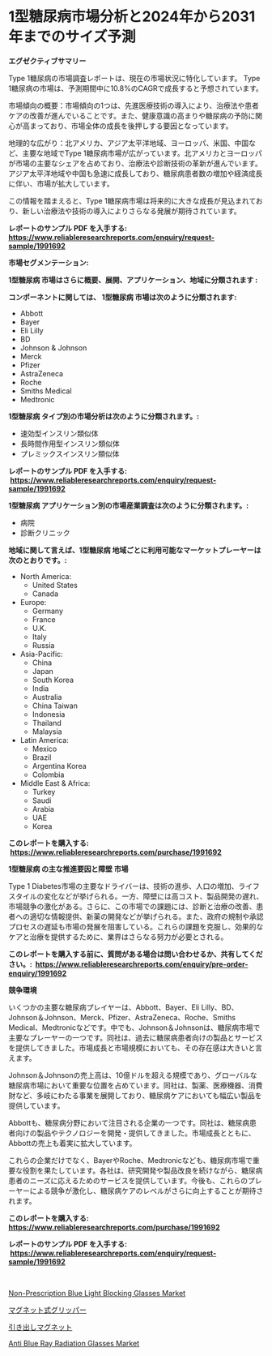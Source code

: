 <p><h1>1型糖尿病市場分析と2024年から2031年までのサイズ予測</h1></p><p><strong>エグゼクティブサマリー</strong></p>
<p><p>Type 1糖尿病の市場調査レポートは、現在の市場状況に特化しています。 Type 1糖尿病の市場は、予測期間中に10.8%のCAGRで成長すると予想されています。</p><p>市場傾向の概要：市場傾向の1つは、先進医療技術の導入により、治療法や患者ケアの改善が進んでいることです。また、健康意識の高まりや糖尿病の予防に関心が高まっており、市場全体の成長を後押しする要因となっています。</p><p>地理的な広がり：北アメリカ、アジア太平洋地域、ヨーロッパ、米国、中国など、主要な地域でType 1糖尿病市場が広がっています。北アメリカとヨーロッパが市場の主要なシェアを占めており、治療法や診断技術の革新が進んでいます。アジア太平洋地域や中国も急速に成長しており、糖尿病患者数の増加や経済成長に伴い、市場が拡大しています。</p><p>この情報を踏まえると、Type 1糖尿病市場は将来的に大きな成長が見込まれており、新しい治療法や技術の導入によりさらなる発展が期待されています。</p></p>
<p><strong>レポートのサンプル PDF を入手する: <a href="https://www.reliableresearchreports.com/enquiry/request-sample/1991692">https://www.reliableresearchreports.com/enquiry/request-sample/1991692</a></strong></p>
<p><strong>市場セグメンテーション:</strong></p>
<p><strong> 1型糖尿病 市場はさらに概要、展開、アプリケーション、地域に分類されます :</strong></p>
<p><strong>コンポーネントに関しては、 1型糖尿病 市場は次のように分類されます: &nbsp;</strong></p>
<p><ul><li>Abbott</li><li>Bayer</li><li>Eli Lilly</li><li>BD</li><li>Johnson & Johnson</li><li>Merck</li><li>Pfizer</li><li>AstraZeneca</li><li>Roche</li><li>Smiths Medical</li><li>Medtronic</li></ul></p>
<p><strong> 1型糖尿病 タイプ別の市場分析は次のように分類されます。:</strong></p>
<p><ul><li>速効型インスリン類似体</li><li>長時間作用型インスリン類似体</li><li>プレミックスインスリン類似体</li></ul></p>
<p><strong>レポートのサンプル PDF を入手する: &nbsp;<a href="https://www.reliableresearchreports.com/enquiry/request-sample/1991692">https://www.reliableresearchreports.com/enquiry/request-sample/1991692</a></strong></p>
<p><strong> 1型糖尿病 アプリケーション別の市場産業調査は次のように分類されます。:</strong></p>
<p><ul><li>病院</li><li>診断クリニック</li></ul></p>
<p><strong>地域に関して言えば、1型糖尿病 地域ごとに利用可能なマーケットプレーヤーは次のとおりです。:</strong></p>
<p><ul>
    <li>
        North America:
        <ul>
            <li>United States</li>
            <li>Canada</li>
        </ul>
    </li>
    <li>
        Europe:
        <ul>
            <li>Germany</li>
            <li>France</li>
            <li>U.K.</li>
            <li>Italy</li>
            <li>Russia</li>
        </ul>
    </li>
    <li>
        Asia-Pacific:
        <ul>
            <li>China</li>
            <li>Japan</li>
            <li>South Korea</li>
            <li>India</li>
            <li>Australia</li>
            <li>China Taiwan</li>
            <li>Indonesia</li>
            <li>Thailand</li>
            <li>Malaysia</li>
        </ul>
    </li>
    <li>
        Latin America:
        <ul>
            <li>Mexico</li>
            <li>Brazil</li>
            <li>Argentina Korea</li>
            <li>Colombia</li>
        </ul>
    </li>
    <li>
        Middle East & Africa:
        <ul>
            <li>Turkey</li>
            <li>Saudi</li>
            <li>Arabia</li>
            <li>UAE</li>
            <li>Korea</li>
        </ul>
    </li>
    </ul></p>
<p><strong>このレポートを購入する: &nbsp;<a href="https://www.reliableresearchreports.com/purchase/1991692">https://www.reliableresearchreports.com/purchase/1991692</a></strong></p>
<p><strong>1型糖尿病 の主な推進要因と障壁 市場</strong></p>
<p><p>Type 1 Diabetes市場の主要なドライバーは、技術の進歩、人口の増加、ライフスタイルの変化などが挙げられる。一方、障壁には高コスト、製品開発の遅れ、市場競争の激化がある。さらに、この市場での課題には、診断と治療の改善、患者への適切な情報提供、新薬の開発などが挙げられる。また、政府の規制や承認プロセスの遅延も市場の発展を阻害している。これらの課題を克服し、効果的なケアと治療を提供するために、業界はさらなる努力が必要とされる。</p></p>
<p><strong>このレポートを購入する前に、質問がある場合は問い合わせるか、共有してください。:&nbsp; <a href="https://www.reliableresearchreports.com/enquiry/pre-order-enquiry/1991692">https://www.reliableresearchreports.com/enquiry/pre-order-enquiry/1991692</a></strong></p>
<p><strong>競争環境</strong></p>
<p><p>いくつかの主要な糖尿病プレイヤーは、Abbott、Bayer、Eli Lilly、BD、Johnson＆Johnson、Merck、Pfizer、AstraZeneca、Roche、Smiths Medical、Medtronicなどです。中でも、Johnson＆Johnsonは、糖尿病市場で主要なプレーヤーの一つです。同社は、過去に糖尿病患者向けの製品とサービスを提供してきました。市場成長と市場規模においても、その存在感は大きいと言えます。</p><p>Johnson＆Johnsonの売上高は、10億ドルを超える規模であり、グローバルな糖尿病市場において重要な位置を占めています。同社は、製薬、医療機器、消費財など、多岐にわたる事業を展開しており、糖尿病ケアにおいても幅広い製品を提供しています。</p><p>Abbottも、糖尿病分野において注目される企業の一つです。同社は、糖尿病患者向けの製品やテクノロジーを開発・提供してきました。市場成長とともに、Abbottの売上も着実に拡大しています。</p><p>これらの企業だけでなく、BayerやRoche、Medtronicなども、糖尿病市場で重要な役割を果たしています。各社は、研究開発や製品改良を続けながら、糖尿病患者のニーズに応えるためのサービスを提供しています。今後も、これらのプレーヤーによる競争が激化し、糖尿病ケアのレベルがさらに向上することが期待されます。</p></p>
<p><strong>このレポートを購入する: &nbsp; <a href="https://www.reliableresearchreports.com/purchase/1991692">https://www.reliableresearchreports.com/purchase/1991692</a></strong></p>
<p><strong>レポートのサンプル PDF を入手する: &nbsp;<a href="https://www.reliableresearchreports.com/enquiry/request-sample/1991692">https://www.reliableresearchreports.com/enquiry/request-sample/1991692</a></strong><strong></strong></p>
<p>&nbsp;</p>
<p><p><a href="https://github.com/mancsybtousav/Market-Research-Report-List-1/blob/main/non-prescription-blue-light-blocking-glasses-market.md">Non-Prescription Blue Light Blocking Glasses Market</a></p><p><a href="https://github.com/ddwcuskozol07187/Market-Research-Report-List-1/blob/main/42253978183.md">マグネット式グリッパー</a></p><p><a href="https://github.com/marbadji/Market-Research-Report-List-1/blob/main/94766978184.md">引き出しマグネット</a></p><p><a href="https://github.com/AKSHATREPORTPRIME/Market-Research-Report-List-3/blob/main/anti-blue-ray-radiation-glasses-market.md">Anti Blue Ray Radiation Glasses Market</a></p></p>